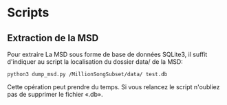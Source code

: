 Scripts
=======

Extraction de la MSD
--------------------

Pour extraire La MSD sous forme de base de données SQLite3, il suffit d'indiquer
au script la localisation du dossier data/ de la MSD:

    python3 dump_msd.py /MillionSongSubset/data/ test.db

Cette opération peut prendre du temps. Si vous relancez le script n'oubliez pas
de supprimer le fichier «.db».
